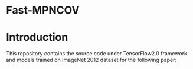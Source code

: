 # Fast-MPNCOV

# Introduction
This repository contains the source code under TensorFlow2.0 framework and models trained on ImageNet 2012 dataset for the following paper:
